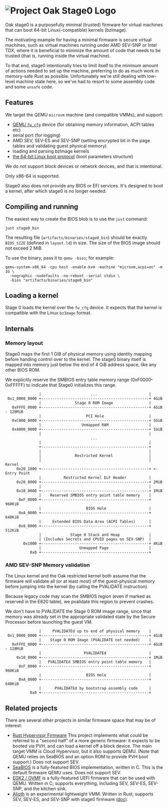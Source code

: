 <!-- Oak Logo Start -->
<!-- An HTML element is intentionally used since GitHub recommends this approach to handle different images in dark/light modes. Ref: https://docs.github.com/en/get-started/writing-on-github/getting-started-with-writing-and-formatting-on-github/basic-writing-and-formatting-syntax#specifying-the-theme-an-image-is-shown-to -->
<!-- markdownlint-disable-next-line MD033 -->
<h1><picture><source media="(prefers-color-scheme: dark)" srcset="/docs/oak-logo/svgs/oak-stage0-negative-colour.svg?sanitize=true"><source media="(prefers-color-scheme: light)" srcset="/docs/oak-logo/svgs/oak-stage0.svg?sanitize=true"><img alt="Project Oak Stage0 Logo" src="/docs/oak-logo/svgs/oak-stage0.svg?sanitize=true"></picture></h1>
<!-- Oak Logo End -->

Oak stage0 is a purposefully minimal (trusted) firmware for virtual machines
that can boot 64-bit Linux(-compatible) kernels (bzImage).

The motivating example for having a minimal firmware is secure virtual machines,
such as virtual machines running under AMD SEV-SNP or Intel TDX, where it is
beneficial to minimize the amount of code that needs to be trusted (that is,
running inside the virtual machine).

To that end, stage0 intentionally tries to limit itself to the minimum amount of
actions needed to set up the machine, preferring to do as much work in
memory-safe Rust as possible. Unfortunately we're still dealing with low-level
machine state here, so we've had to resort to some assembly code and some
`unsafe` code.

## Features

We target the QEMU `microvm` machine (and compatible VMMs), and support:

- [QEMU `fw_cfg`](https://www.qemu.org/docs/master/specs/fw_cfg.html) device
  (for obtaining memory information, ACPI tables etc)
- serial port (for logging)
- AMD SEV, SEV-ES and SEV-SNP (setting encrypted bit in the page tables and
  validating guest physical memory)
- loading and parsing bzImage kernels
- [the 64-bit Linux boot protocol](https://www.kernel.org/doc/html/v5.6/x86/boot.html#id1)
  (boot parameters structure)

We do not support block devices or network devices, and that is intentional.

Only x86-64 is supported.

Stage0 also does not provide any BIOS or EFI services. It's designed to boot a
kernel, after which stage0 is no longer needed.

## Compiling and running

The easiest way to create the BIOS blob is to use the `just` command:

```shell
just stage0_bin
```

The resulting file (`artifacts/binaries/stage0_bin`) should be exactly
`BIOS_SIZE` (defined in `layout.ld`) in size. The size of the BIOS image should
not exceed 2 MiB.

To use the binary, pass it to `qemu -bios`; for example:

```shell
qemu-system-x86_64 -cpu host -enable-kvm -machine "microvm,acpi=on" -m 1G \
  -nographic -nodefaults -no-reboot -serial stdio \
  -bios "artifacts/binaries/stage0_bin"
```

## Loading a kernel

Stage 0 loads the kernel over the `fw_cfg` device. It expects that the kernel is
compatible with the Linux `bzImage` format.

## Internals

### Memory layout

Stage0 maps the first 1 GiB of physical memory using identity mapping before
handing control over to the kernel. The stage0 binary itself is mapped into
memory just below the end of 4 GiB address space, like any other BIOS ROM.

We explicitly reserve the SMBIOS entry table memory range (0xF0000-0xFFFFF) to
indicate that Stage0 initializes this range.

```text
               |                      ...                       |
 0x1_0000_0000 +------------------------------------------------+ 4GiB
               |               Stage 0 ROM Image                |
   0xFFFE_0000 +------------------------------------------------+ 4GiB - 128MiB
               |                    PCI Hole                    |
   0xC000_0000 +------------------------------------------------+ 3GiB
               |                  Unmapped RAM                  |
   0x4000_0000 +------------------------------------------------+ 1GiB
               |                                                |
                                      ...
               |                                                |
               +------------------------------------------------+
               |                                                |
               |               Restricted Kernel                |
               |                                                |    Kernel
     0x20_1000 +------------------------------------------------+ <- Entry Point
               |          Restricted Kernel ELF Header          |
     0x20_0000 +------------------------------------------------+ 2MiB
               |                                                |
     0x10_0000 +------------------------------------------------+ 1MiB
               |    Reserved SMBIOS entry point table memory    |
      0xF_0000 +------------------------------------------------+ 960KiB
               |                    BIOS Hole                   |
      0xA_0000 +------------------------------------------------+ 640KiB
               |     Extended BIOS Data Area (ACPI Tables)      |
      0x8_0000 +------------------------------------------------+ 512KiB
               |             Stage 0 Stack and Heap             |
               | (Includes Secrets and CPUID pages on SEV-SNP)  |
        0x1000 +------------------------------------------------+ 4KiB
               |                 Unmapped Page                  |
           0x0 +------------------------------------------------+
```

### AMD SEV-SNP Memory validation

The Linux kernel and the Oak restricted kernel both assume that the firmware
will validate all (or at least most) of the guest-physical memory before jumping
into the kernel (by calling the PVALIDATE instruction).

Because legacy code may scan the SMBIOS region (even if marked as reserved in
the E820 table), we pvalidate this region to prevent crashes.

We don't have to PVALIDATE the Stage 0 ROM image range, since that memory was
already set in the appropriate validated state by the Secure Processor before
launching the guest VM.

```text
               |     PVALIDATEd up to end of physical memory    |
 0x1_0000_0000 +------------------------------------------------+ 4GiB
               |    Stage 0 ROM Image (PVALIDATE not needed)    |
   0xFFFE_0000 +------------------------------------------------+ 4GiB - 128MiB
               |                   PVALIDATEd                   |
     0x10_0000 +------------------------------------------------+ 1MiB
               |   PVALIDATEd SMBIOS entry point table memory   |
      0xF_0000 +------------------------------------------------+ 960KiB
               |                    BIOS Hole                   |
      0xA_0000 +------------------------------------------------+ 640KiB
               |      PVALIDATEd by bootstrap assembly code     |
           0x0 +------------------------------------------------+
```

## Related projects

There are several other projects in similar firmware space that may be of
interest:

- [Rust Hypervisor Firmware](https://github.com/cloud-hypervisor/rust-hypervisor-firmware)
  This project implements what could be referred to a "second half" of a more
  generic firmware: it expects to be booted via PVH, and can load a kernel off a
  block device. The main target VMM is Cloud Hypervisor, but it also supports
  QEMU. (Note that QEMU relies on SeaBIOS and an option ROM to provide PVH boot
  support.) Does not support SEV.
- [SeaBIOS](https://github.com/qemu/seabios) is a fully-featured BIOS
  implementation, written in C. This is the default firmware QEMU uses. Does not
  support SEV.
- [EDK2 / OVMF](https://github.com/tianocore/edk2) is a fully-featured UEFI
  firmware that can be used with QEMU. Written in C; supports everything,
  including SEV, SEV-ES, SEV-SNP, and the kitchen sink.
- [Alioth](https://github.com/google/alioth) is an experimental lightweight VMM.
  Written in Rust; supports SEV, SEV-ES, and SEV-SNP with stage0 firmware
  ([doc](https://github.com/google/alioth/blob/main/docs/coco.md)).
